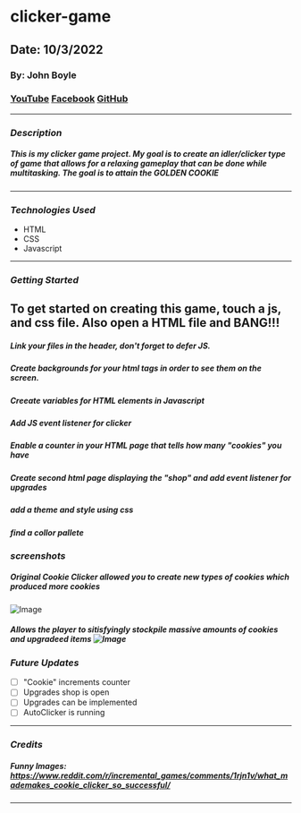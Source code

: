 # clicker-game

## Date: 10/3/2022


### By: John Boyle

### [YouTube](https://www.youtube.com/watch?v=GHk33gqBM1c&list=RDGHk33gqBM1c&start_radio=1) [Facebook](https://www.facebook.com) [GitHub](https://github.com/stardust-4/)

---

### **_Description_**

##### This is my clicker game project. My goal is to create an idler/clicker type of game that allows for a relaxing gameplay that can be done while multitasking. The goal is to attain the GOLDEN COOKIE

---

### **_Technologies Used_**

- HTML
- CSS
- Javascript

---

### **_Getting Started_**

## To get started on creating this game, touch a js, and css file. Also open a HTML file and BANG!!!
##### Link your files in the header, don't forget to defer JS.
##### Create backgrounds for your html tags in order to see them on the screen.
##### Creeate variables for HTML elements in Javascript 
##### Add JS event listener for clicker
##### Enable a counter in your HTML page that tells how many "cookies" you have
##### Create second html page displaying the "shop" and add event listener for upgrades
##### add a theme and style using css
##### find a collor pallete

### **_screenshots_**

##### Original Cookie Clicker allowed you to create new types of cookies which produced more cookies

![Image](https://i.redd.it/03if0rxyj6t01.png)


##### Allows the player to sitisfyingly stockpile massive amounts of cookies and upgradeed items ![Image](https://i.redd.it/ebhsggjtl3n71.jpg)


### **_Future Updates_**

- [ ] "Cookie" increments counter
- [ ] Upgrades shop is open
- [ ] Upgrades can be implemented
- [ ] AutoClicker is running

---

### **_Credits_**

##### Funny Images: https://www.reddit.com/r/incremental_games/comments/1rjn1v/what_mademakes_cookie_clicker_so_successful/

---
